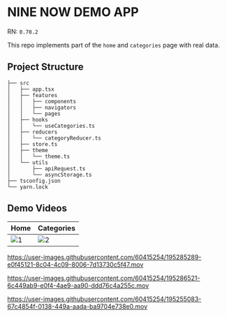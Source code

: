 # NINE NOW DEMO APP

RN: `0.70.2`

This repo implements part of the `home` and `categories` page with real data.

## Project Structure

```
├── src
│   ├── app.tsx
│   ├── features
│   │   ├── components
│   │   ├── navigators
│   │   └── pages
│   ├── hooks
│   │   └── useCategories.ts
│   ├── reducers
│   │   └── categoryReducer.ts
│   ├── store.ts
│   ├── theme
│   │   └── theme.ts
│   └── utils
│       ├── apiRequest.ts
│       └── asyncStorage.ts
├── tsconfig.json
└── yarn.lock
```

## Demo Videos

|Home|Categories|
|-|-|
|![1](https://user-images.githubusercontent.com/60415254/195285573-1a1659ff-c871-449f-a080-b26e33fd01b1.png)|![2](https://user-images.githubusercontent.com/60415254/195288280-abea87e1-7421-4725-bbe2-c05975b6812d.png)|

https://user-images.githubusercontent.com/60415254/195285289-e0f45121-8c04-4c09-8006-7d13730c5f47.mov

https://user-images.githubusercontent.com/60415254/195286521-6c449ab9-e0f4-4ae9-aa90-ddd76c4a255c.mov

https://user-images.githubusercontent.com/60415254/195255083-67c4854f-0138-449a-aada-ba9704e738e0.mov

